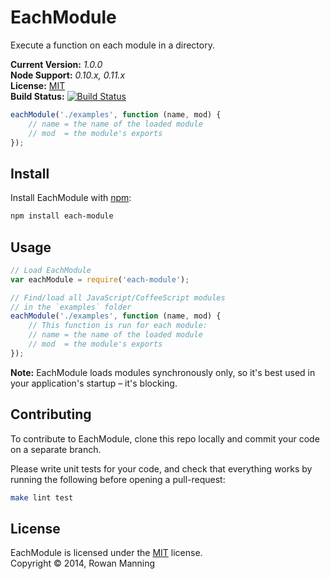 
EachModule
==========

Execute a function on each module in a directory.

**Current Version:** *1.0.0*  
**Node Support:** *0.10.x, 0.11.x*  
**License:** [MIT][mit]  
**Build Status:** [![Build Status][travis-img]][travis]

```js
eachModule('./examples', function (name, mod) {
    // name = the name of the loaded module
    // mod  = the module's exports
});
```


Install
-------

Install EachModule with [npm][npm]:

```sh
npm install each-module
```


Usage
-----

```js
// Load EachModule
var eachModule = require('each-module');

// Find/load all JavaScript/CoffeeScript modules
// in the `examples` folder
eachModule('./examples', function (name, mod) {
    // This function is run for each module:
    // name = the name of the loaded module
    // mod  = the module's exports
});
```

**Note:** EachModule loads modules synchronously only, so it's best used in your application's startup – it's blocking.


Contributing
------------

To contribute to EachModule, clone this repo locally and commit your code on a separate branch.

Please write unit tests for your code, and check that everything works by running the following before opening a pull-request:

```sh
make lint test
```


License
-------

EachModule is licensed under the [MIT][mit] license.  
Copyright &copy; 2014, Rowan Manning



[mit]: http://opensource.org/licenses/mit-license.php
[npm]: https://npmjs.org/
[travis]: https://travis-ci.org/rowanmanning/each-module
[travis-img]: https://travis-ci.org/rowanmanning/each-module.svg?branch=master
